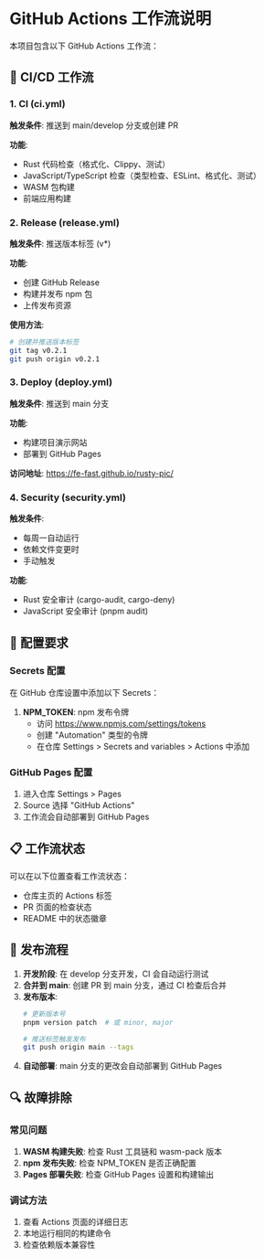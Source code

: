 # GitHub Actions 工作流说明

本项目包含以下 GitHub Actions 工作流：

## 🔄 CI/CD 工作流

### 1. CI (ci.yml)
**触发条件**: 推送到 main/develop 分支或创建 PR

**功能**:
- Rust 代码检查（格式化、Clippy、测试）
- JavaScript/TypeScript 检查（类型检查、ESLint、格式化、测试）
- WASM 包构建
- 前端应用构建

### 2. Release (release.yml)
**触发条件**: 推送版本标签 (v*)

**功能**:
- 创建 GitHub Release
- 构建并发布 npm 包
- 上传发布资源

**使用方法**:
```bash
# 创建并推送版本标签
git tag v0.2.1
git push origin v0.2.1
```

### 3. Deploy (deploy.yml)
**触发条件**: 推送到 main 分支

**功能**:
- 构建项目演示网站
- 部署到 GitHub Pages

**访问地址**: https://fe-fast.github.io/rusty-pic/

### 4. Security (security.yml)
**触发条件**: 
- 每周一自动运行
- 依赖文件变更时
- 手动触发

**功能**:
- Rust 安全审计 (cargo-audit, cargo-deny)
- JavaScript 安全审计 (pnpm audit)

## 🔧 配置要求

### Secrets 配置
在 GitHub 仓库设置中添加以下 Secrets：

1. **NPM_TOKEN**: npm 发布令牌
   - 访问 https://www.npmjs.com/settings/tokens
   - 创建 "Automation" 类型的令牌
   - 在仓库 Settings > Secrets and variables > Actions 中添加

### GitHub Pages 配置
1. 进入仓库 Settings > Pages
2. Source 选择 "GitHub Actions"
3. 工作流会自动部署到 GitHub Pages

## 📋 工作流状态

可以在以下位置查看工作流状态：
- 仓库主页的 Actions 标签
- PR 页面的检查状态
- README 中的状态徽章

## 🚀 发布流程

1. **开发阶段**: 在 develop 分支开发，CI 会自动运行测试
2. **合并到 main**: 创建 PR 到 main 分支，通过 CI 检查后合并
3. **发布版本**: 
   ```bash
   # 更新版本号
   pnpm version patch  # 或 minor, major
   
   # 推送标签触发发布
   git push origin main --tags
   ```
4. **自动部署**: main 分支的更改会自动部署到 GitHub Pages

## 🔍 故障排除

### 常见问题
1. **WASM 构建失败**: 检查 Rust 工具链和 wasm-pack 版本
2. **npm 发布失败**: 检查 NPM_TOKEN 是否正确配置
3. **Pages 部署失败**: 检查 GitHub Pages 设置和构建输出

### 调试方法
1. 查看 Actions 页面的详细日志
2. 本地运行相同的构建命令
3. 检查依赖版本兼容性